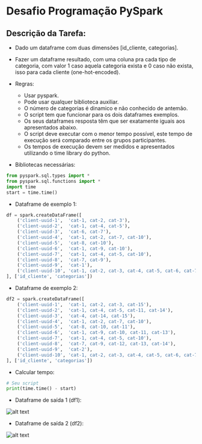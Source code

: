 # Desafio Programação PySpark

## Descrição da Tarefa:
   - Dado um dataframe com duas dimensões [id_cliente, categorias]. 
   - Fazer um dataframe resultado, com uma coluna pra cada tipo de categoria, com valor 1 caso aquela categoria exista e 0 caso não exista, isso para cada cliente (one-hot-encoded).

- Regras:
    - Usar pyspark.
    - Pode usar qualquer biblioteca auxiliar.
    - O número de categorias é dinamico e não conhecido de antemão.
    - O script tem que funcionar para os dois dataframes exemplos.
    - Os seus dataframes resposta têm que ser exatamente iguais aos apresentados abaixo.
    - O script deve executar com o menor tempo possível, este tempo de execução será comparado entre os grupos participantes. 
    - Os tempos de execução devem ser medidos e apresentados utilizando o time library do python.

- Bibliotecas necessárias:
```python
from pyspark.sql.types import *
from pyspark.sql.functions import *
import time
start = time.time()
```

- Dataframe de exemplo 1:
```python
df = spark.createDataFrame([
    ('client-uuid-1',  'cat-1, cat-2, cat-3'),
    ('client-uuid-2',  'cat-1, cat-4, cat-5'),
    ('client-uuid-3',  'cat-6, cat-7'),
    ('client-uuid-4',  'cat-1, cat-2, cat-7, cat-10'),
    ('client-uuid-5',  'cat-8, cat-10'),
    ('client-uuid-6',  'cat-1, cat-9, cat-10'),
    ('client-uuid-7',  'cat-1, cat-4, cat-5, cat-10'),
    ('client-uuid-8',  'cat-7, cat-9'),
    ('client-uuid-9',  'cat-1'),
    ('client-uuid-10', 'cat-1, cat-2, cat-3, cat-4, cat-5, cat-6, cat-7, cat-8, cat-10')
], ['id_cliente', 'categorias'])
```

- Dataframe de exemplo 2:
```python
df2 = spark.createDataFrame([
    ('client-uuid-1',  'cat-1, cat-2, cat-3, cat-15'),
    ('client-uuid-2',  'cat-1, cat-4, cat-5, cat-11, cat-14'),
    ('client-uuid-3',  'cat-4, cat-14, cat-15'),
    ('client-uuid-4',  'cat-1, cat-2, cat-7, cat-10'),
    ('client-uuid-5',  'cat-8, cat-10, cat-11'),
    ('client-uuid-6',  'cat-1, cat-9, cat-10, cat-11, cat-13'),
    ('client-uuid-7',  'cat-1, cat-4, cat-5, cat-10'),
    ('client-uuid-8',  'cat-7, cat-9, cat-12, cat-13, cat-14'),
    ('client-uuid-9',  'cat-2'),
    ('client-uuid-10', 'cat-1, cat-2, cat-3, cat-4, cat-5, cat-6, cat-7, cat-8, cat-10')
], ['id_cliente', 'categorias'])
```

- Calcular tempo:
```python
# Seu script
print(time.time() - start)
```

- Dataframe de saída 1 (df1):

![alt text](https://github.com/schmidt-samuel/fia_batalha_de_dados1/blob/master/desafio_programacao/imagens/dataframe_saida1.png)

- Dataframe de saída 2 (df2):

![alt text](https://github.com/schmidt-samuel/fia_batalha_de_dados1/blob/master/desafio_programacao/imagens/dataframe_saida2.png)

